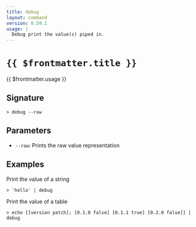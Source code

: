 ```yaml
---
title: debug
layout: command
version: 0.59.1
usage: |
  Debug print the value(s) piped in.
---
```


# `{{ $frontmatter.title }}`

<div style='white-space: pre-wrap;'>{{ $frontmatter.usage }}</div>

## Signature

```> debug --raw```

## Parameters

 -  `--raw`: Prints the raw value representation

## Examples

Print the value of a string
```shell
> 'hello' | debug
```

Print the value of a table
```shell
> echo [[version patch]; [0.1.0 false] [0.1.1 true] [0.2.0 false]] | debug
```
